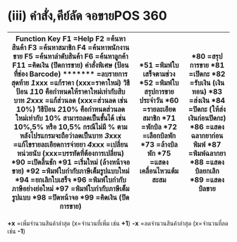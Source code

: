 # (iii)	คำสั่ง,คีย์ลัด จอขายPOS  360

**Function Key** **F1** =Help **F2** =ค้นหาสินค้า **F3** =ค้นหาสมาชิก **F4** =ค้นหาพนักงานขาย **F5** =ค้นหาลำดับสินค้า **F6** =ค้นหาลูกค้า **F11** =คิดเงิน (ปิดการขาย) **คำสั่งพิเศษ (ป้อนที่ช่อง Barcode)** ******* =ลบรายการสุดท้าย ***1*xxx** =แก้ราคา (xxx=ราคาใหม่) วิธีป้อน ***1*10** คือกำหนดให้ราคาใหม่เท่ากับสิบบาท ***2*xxx** =แก้ส่วนลด (xxx=ส่วนลด เช่น 10%) วิธีป้อน ***2*10%** คือกำหนดส่วนลดใหม่เท่ากับ 10% สามารถลดเป็นขั้นได้ เช่น 10%,5% หรือ 10,5% กรณีไม่มี % ตามหลังโปรแกรมจะถือว่าลดเป็นบาท ***3*xxx** =แก้ไขรายละเอียดการจ่ายยา ***4*xxx** =เปลี่ยนหน่วยนับ (xxx=บรรทัดที่ต้องการเปลี่ยน)  ***90** =เปิดลิ้นชัก ***91** =เริ่มใหม่ (ล้างหน้าจอขาย) ***92** =พิมพ์ใบกำกับภาษีเต็มรูปแบบใหม่ ***94** =ยกเลิกใบเสร็จ ***96** =พิมพ์ใบกำกับภาษีอย่างย่อใหม่ ***97** =พิมพ์ใบกำกับภาษีเต็มรูปแบบ ***98** =ปิดหน้าจอ ***99** =คิดเงิน (ปิดการขาย) | ***51** =พิมพ์ใบเสร็จตามช่วง ***52** =พิมพ์ใบสรุปการขายประจำวัน ***60** =รายละเอียดสมาชิก ***71** =พักบิล ***72** =เลือกบิลพัก ***73** =ล้างบิลพัก ***75** =แสดงเคลื่อนไหวแต้มสะสม | ***80** =สรุปการขาย ***81** =เปิดกะ ***82** =รับเงิน (เงินทอน) ***83** =ส่งเงิน ***84** =ปิดกะ (ให้ส่งเงินก่อนปิดกะ) ***86** =แสดงฉลากยาก่อนพิมพ์ ***87** =พิมพ์ฉลากยา ***88** =แสดงบิลยกเลิก ***89** =แสดงบิลขาย  
---|---|---  
**+x** =เพิ่มจำนวนสินค้าล่าสุด (x=จำนวนที่เพิ่ม เช่น **+1**) **-x**
=ลดจำนวนสินค้าล่าสุด (x=จำนวนที่ลด เช่น **-1**)

